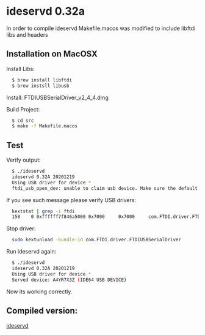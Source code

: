 # ideservd 0.32a

In order to compile ideservd Makefile.macos was modified to include libftdi libs and headers

## Installation on MacOSX
  
Install Libs:

```bash
  $ brew install libftdi
  $ brew instsll libusb
```

Install: FTDIUSBSerialDriver_v2_4_4.dmg
  
Build Project:
```bash  
  $ cd src
  $ make -f Makefile.macos
```  
## Test 

  Verify output:
```bash
  $ ./ideservd
  ideservd 0.32A 20201219
  Using USB driver for device *
  ftdi_usb_open_dev: unable to claim usb device. Make sure the default FTDI driver is not in use
```  
If you see such message please verify USB drivers:
```bash
  kextstat | grep -i ftdi
  158    0 0xffffff7f846a5000 0x7000     0x7000     com.FTDI.driver.FTDIUSBSerialDriver (2.4.4) B137605C-32D8-3E81-89B6-E1F8039FC427 <88 62 6 5 3 1>
```  
Stop driver:
```bash
  sudo kextunload -bundle-id com.FTDI.driver.FTDIUSBSerialDriver
```  
Run ideservd again:
```bash
  $ ./ideservd
  ideservd 0.32A 20201219
  Using USB driver for device *
  Served device: A4YR7X3Z (IDE64 USB DEVICE)
```  
Now its working correctly.  

## Compiled version:

[ideservd](src/ideservd)
